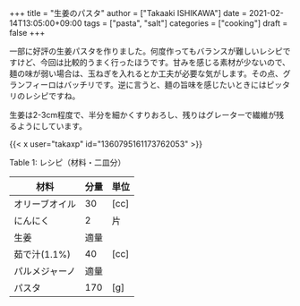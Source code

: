 +++
title = "生姜のパスタ"
author = ["Takaaki ISHIKAWA"]
date = 2021-02-14T13:05:00+09:00
tags = ["pasta", "salt"]
categories = ["cooking"]
draft = false
+++

一部に好評の生姜パスタを作りました。何度作ってもバランスが難しいレシピですけど、今回は比較的うまく行ったほうです。甘みを感じる素材が少ないので、麺の味が弱い場合は、玉ねぎを入れるとか工夫が必要な気がします。その点、グランフィーロはバッチリです。逆に言うと、麺の旨味を感じたいときにはピッタリのレシピですね。  

生姜は2-3cm程度で、半分を細かくすりおろし、残りはグレーターで繊維が残るようにしています。  

{{< x user="takaxp" id="1360795161173762053" >}}  

<div class="table-caption">
  <span class="table-number">Table 1</span>:
  レシピ（材料・二皿分）
</div>

| 材料      | 分量 | 単位 |
|---------|----|----|
| オリーブオイル | 30  | [cc] |
| にんにく  | 2   | 片   |
| 生姜      | 適量 |      |
| 茹で汁(1.1%) | 40  | [cc] |
| パルメジャーノ | 適量 |      |
| パスタ    | 170 | [g]  |
